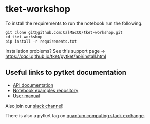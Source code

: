 # tket-workshop

To install the requirements to run the notebook run the following.

```
git clone git@github.com:CalMacCQ/tket-workshop.git
cd tket-workshop
pip install -r requirements.txt
```

Installation problems? See this support page -> https://cqcl.github.io/tket/pytket/api/install.html

## Useful links to pytket documentation

* [API documentation](https://cqcl.github.io/tket/pytket/api/#) 
* [Notebook examples repository](https://github.com/CQCL/pytket/tree/main/examples) 
* [User manual](https://cqcl.github.io/pytket/manual/index.html) 

Also join our [slack channel](https://tketusers.slack.com/join/shared_invite/zt-18qmsamj9-UqQFVdkRzxnXCcKtcarLRA#/shared-invite/email)! 

There is also a pytket tag on [quantum computing stack exchange](https://quantumcomputing.stackexchange.com/questions/tagged/pytket).

